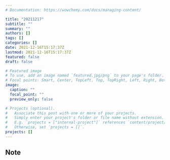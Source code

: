 ```yaml
---
# Documentation: https://wowchemy.com/docs/managing-content/

title: "20211217"
subtitle: ""
summary: ""
authors: []
tags: []
categories: []
date: 2021-12-16T15:17:37Z
lastmod: 2021-12-16T15:17:37Z
featured: false
draft: false

# Featured image
# To use, add an image named `featured.jpg/png` to your page's folder.
# Focal points: Smart, Center, TopLeft, Top, TopRight, Left, Right, BottomLeft, Bottom, BottomRight.
image:
  caption: ""
  focal_point: ""
  preview_only: false

# Projects (optional).
#   Associate this post with one or more of your projects.
#   Simply enter your project's folder or file name without extension.
#   E.g. `projects = ["internal-project"]` references `content/project/deep-learning/index.md`.
#   Otherwise, set `projects = []`.
projects: []
---
```


## Note

